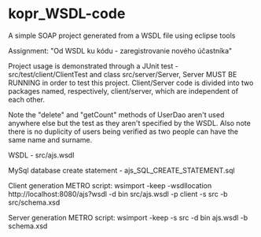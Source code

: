 # kopr_WSDL-code
A simple SOAP project generated from a WSDL file using eclipse tools

Assignment: "Od WSDL ku kódu - zaregistrovanie nového účastníka"

Project usage is demonstrated through a JUnit test - src/test/client/ClientTest and class src/server/Server,
Server MUST BE RUNNING in order to test this project. Client/Server code is divided into two packages named,
respectively, client/server, which are independent of each other.

Note the "delete" and "getCount" methods of UserDao aren't used anywhere else but the test as they aren't 
specified by the WSDL. Also note there is no duplicity of users being verified as two people can have the
same name and surname.

WSDL - src/ajs.wsdl

MySql database create statement - ajs_SQL_CREATE_STATEMENT.sql

Client generation METRO script: 
wsimport -keep -wsdllocation http://localhost:8080/ajs?wsdl -d bin src/ajs.wsdl -p client -s src -b src/schema.xsd

Server generation METRO script:
wsimport -keep -s src -d bin ajs.wsdl -b schema.xsd
